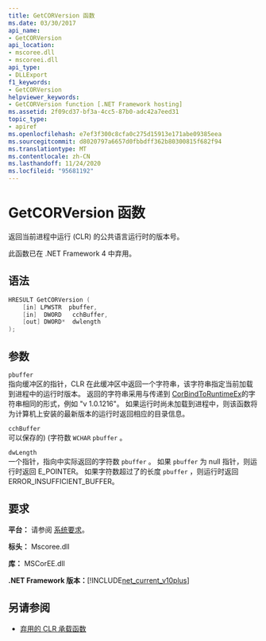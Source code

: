 ```yaml
---
title: GetCORVersion 函数
ms.date: 03/30/2017
api_name:
- GetCORVersion
api_location:
- mscoree.dll
- mscoreei.dll
api_type:
- DLLExport
f1_keywords:
- GetCORVersion
helpviewer_keywords:
- GetCORVersion function [.NET Framework hosting]
ms.assetid: 2f09cd37-bf3a-4cc5-87b0-adc42a7eed31
topic_type:
- apiref
ms.openlocfilehash: e7ef3f300c8cfa0c275d15913e171abe09385eea
ms.sourcegitcommit: d8020797a6657d0fbbdff362b80300815f682f94
ms.translationtype: MT
ms.contentlocale: zh-CN
ms.lasthandoff: 11/24/2020
ms.locfileid: "95681192"
---
```

# <a name="getcorversion-function"></a>GetCORVersion 函数

返回当前进程中运行 (CLR) 的公共语言运行时的版本号。  
  
 此函数已在 .NET Framework 4 中弃用。  
  
## <a name="syntax"></a>语法  
  
```cpp  
HRESULT GetCORVersion (  
    [in] LPWSTR  pbuffer,  
    [in]  DWORD   cchBuffer,
    [out] DWORD*  dwlength  
);
```  
  
## <a name="parameters"></a>参数  

 `pbuffer`  
 指向缓冲区的指针，CLR 在此缓冲区中返回一个字符串，该字符串指定当前加载到进程中的运行时版本。 返回的字符串采用与传递到 [CorBindToRuntimeEx](corbindtoruntimeex-function.md)的字符串相同的形式，例如 "v 1.0.1216"。 如果运行时尚未加载到进程中，则该函数将为计算机上安装的最新版本的运行时返回相应的目录信息。  
  
 `cchBuffer`  
 可以保存的)  (字符数 `WCHAR` `pbuffer` 。  
  
 `dwLength`  
 一个指针，指向中实际返回的字符数 `pbuffer` 。 如果 `pbuffer` 为 null 指针，则运行时返回 E_POINTER。 如果字符数超过了的长度 `pbuffer` ，则运行时返回 ERROR_INSUFFICIENT_BUFFER。  
  
## <a name="requirements"></a>要求  

 **平台：** 请参阅 [系统要求](../../get-started/system-requirements.md)。  
  
 **标头：** Mscoree.dll  
  
 **库：** MSCorEE.dll  
  
 **.NET Framework 版本：**[!INCLUDE[net_current_v10plus](../../../../includes/net-current-v10plus-md.md)]  
  
## <a name="see-also"></a>另请参阅

- [弃用的 CLR 承载函数](deprecated-clr-hosting-functions.md)
